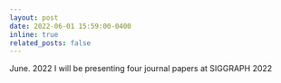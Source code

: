 ```yaml
---
layout: post
date: 2022-06-01 15:59:00-0400
inline: true
related_posts: false
---
```


June. 2022	I will be presenting four journal papers at SIGGRAPH 2022  